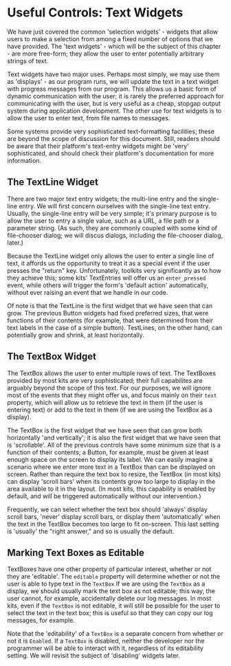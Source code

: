 Useful Controls: Text Widgets
=============================

We have just covered the common 'selection widgets' - widgets that allow
users to make a selection from among a fixed number of options that we
have provided. The 'text widgets' - which will be the subject of this
chapter - are more free-form; they allow the user to enter potentially
arbitrary strings of text.

Text widgets have two major uses. Perhaps most simply, we may use them
as 'displays' - as our program runs, we will update the text in a text
widget with progress messages from our program. This allows us a basic
form of dynamic communication with the user; it is rarely the preferred
approach for communicating with the user, but is very useful as a cheap,
stopgap output system during application development. The other use for
text widgets is to allow the user to enter text, from file names to
messages.

Some systems provide very sophisticated text-formatting facilities;
these are beyond the scope of discussion for this document. Still,
readers should be aware that their platform's text-entry widgets might
be 'very' sophisticated, and should check their platform's documentation
for more information.

The TextLine Widget
-------------------

There are two major text entry widgets; the multi-line entry and the
single-line entry. We will first concern ourselves with the single-line
text entry. Usually, the single-line entry will be very simple; it's
primary purpose is to allow the user to entry a single value, such as a
URL, a file path or a parameter string. (As such, they are commonly
coupled with some kind of file-chooser dialog; we will discus dialogs,
including the file-chooser dialog, later.)

Because the TextLine widget only allows the user to enter a single line
of text, it affords us the opportunity to treat it as a special event if
the user presses the "return" key. Unfortunately, toolkits very
significantly as to how they achieve this; some kits' TextEntries will
offer us an `enter_pressed` event, while others will trigger the form's
'default action' automatically, without ever raising an event that we
handle in our code.

Of note is that the TextLine is the first widget that we have seen that
can grow. The previous Button widgets had fixed preferred sizes, that
were functions of their contents (for example, that were determined from
their text labels in the case of a simple button). TestLines, on the
other hand, can potentially grow and shrink, at least horizontally.

The TextBox Widget
------------------

The TextBox allows the user to enter multiple rows of text. The
TextBoxes provided by most kits are very sophisticated; their full
capabilites are arguably beyond the scope of this text. For our
purposes, we will ignore most of the events that they might offer us,
and focus mainly on their `text` property, which will allow us to
retrieve the text in them (if the user is entering text) or add to the
text in them (if we are using the TextBox as a display).

The TextBox is the first widget that we have seen that can grow both
horizontally 'and vertically'; it is also the first widget that we have
seen that is 'scrollable'. All of the previous controls have some
minimum size that is a function of their contents; a Button, for
example, must be given at least enough space on the screen to display
its label. We can easily imagine a scenario where we enter more text in
a TextBox than can be displayed on screen. Rather than require the text
box to resize, the TextBox (in most kits) can display 'scroll bars' when
its contents grow too large to display in the area available to it in
the layout. (In most kits, this capability is enabled by default, and
will be triggered automatically without our intervention.)

Frequently, we can select whether the text box should 'always' display
scroll bars, 'never' display scroll bars, or display them
'automatically' when the text in the TextBox becomes too large to fit
on-screen. This last setting is 'usually' the "right answer," and so is
usually the default.

Marking Text Boxes as Editable
------------------------------

TextBoxes have one other property of particular interest, whether or not
they are 'editable'. The `editable` property will determine whether or
not the user is able to type text in the `TextBox` If we are using the
`TextBox` as a display, we should usually mark the text box as not
editable; this way, the user cannot, for example, accidentally delete
our log messages. In most kits, even if the `TextBox` is not editable,
it will still be possible for the user to select the text in the text
box; this is useful so that they can copy our log messages, for example.

Note that the 'editability' of a `TextBox` is a separate concern from
whether or not it is `Enabled`. If a `TextBox` is disabled, neither the
developer nor the programmer will be able to interact with it,
regardless of its editability setting. We will revisit the subject of
'disabling' widgets later.

